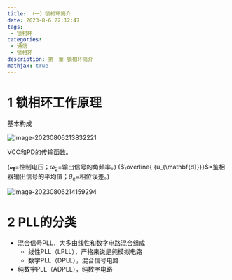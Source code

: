 ```yaml
---
title: （一）锁相环简介
date: 2023-8-6 22:12:47
tags:
 - 锁相环
categories:
 - 通信
 - 锁相环
description: 第一章 锁相环简介
mathjax: true
---
```


# 1 锁相环工作原理

基本构成

![image-20230806213832221](image-20230806213832221.png)

VCO和PD的传输函数。

($\mathcal{u}_{\mathbf{f}}$=控制电压；$\omega_{2}$=输出信号的角频率。)  ($\overline{ {u_{\mathbf{d}}}}$=鉴相器输出信号的平均值；$\theta_{\mathrm{e}}$=相位误差。)

![image-20230806214159294](image-20230806214159294.png)

# 2 PLL的分类

- 混合信号PLL，大多由线性和数字电路混合组成
  - 线性PLL（LPLL），严格来说是纯模拟电路
  - 数字PLL（DPLL），混合信号电路
- 纯数字PLL（ADPLL），纯数字电路